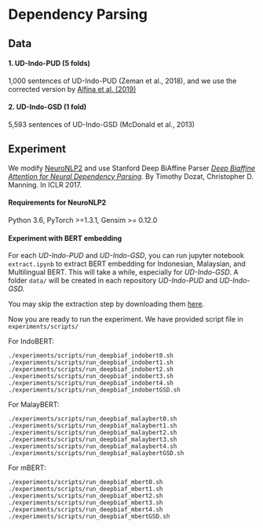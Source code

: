 # Dependency Parsing

## Data

#### 1. UD-Indo-PUD (5 folds)
1,000 sentences of UD-Indo-PUD (Zeman et al., 2018), and we use the corrected version by  [Alfina et al. (2019)](https://github.com/ialfina/revised-id-pud)
#### 2. UD-Indo-GSD (1 fold)
5,593 sentences of UD-Indo-GSD (McDonald et al., 2013)

## Experiment

We modify [NeuroNLP2](https://github.com/XuezheMax/NeuroNLP2) and use Stanford Deep BiAffine Parser [_Deep Biaffine Attention for Neural Dependency Parsing_](https://arxiv.org/abs/1611.01734). By Timothy Dozat, Christopher D. Manning. In ICLR 2017.

#### Requirements for NeuroNLP2

Python 3.6, PyTorch >=1.3.1, Gensim >= 0.12.0

#### Experiment with BERT embedding

For each *UD-Indo-PUD* and *UD-Indo-GSD*, you can run jupyter notebook `extract.ipynb` to extract BERT embedding for Indonesian, Malaysian, and Multilingual BERT.
This will take a while, especially for *UD-Indo-GSD*. A folder `data/` will be created in each repository *UD-Indo-PUD* and *UD-Indo-GSD.*

You may skip the extraction step by downloading them [here](https://drive.google.com/drive/folders/1dG2nxtvxRbzKLsFTSvwlxrZBvK71mtti?usp=sharing).

Now you are ready to run the experiment. We have provided script file in `experiments/scripts/`

For IndoBERT:
```
./experiments/scripts/run_deepbiaf_indobert0.sh
./experiments/scripts/run_deepbiaf_indobert1.sh
./experiments/scripts/run_deepbiaf_indobert2.sh
./experiments/scripts/run_deepbiaf_indobert3.sh
./experiments/scripts/run_deepbiaf_indobert4.sh
./experiments/scripts/run_deepbiaf_indobertGSD.sh
```
For MalayBERT:
```
./experiments/scripts/run_deepbiaf_malaybert0.sh
./experiments/scripts/run_deepbiaf_malaybert1.sh
./experiments/scripts/run_deepbiaf_malaybert2.sh
./experiments/scripts/run_deepbiaf_malaybert3.sh
./experiments/scripts/run_deepbiaf_malaybert4.sh
./experiments/scripts/run_deepbiaf_malaybertGSD.sh
```
For mBERT:
```
./experiments/scripts/run_deepbiaf_mbert0.sh
./experiments/scripts/run_deepbiaf_mbert1.sh
./experiments/scripts/run_deepbiaf_mbert2.sh
./experiments/scripts/run_deepbiaf_mbert3.sh
./experiments/scripts/run_deepbiaf_mbert4.sh
./experiments/scripts/run_deepbiaf_mbertGSD.sh
```
